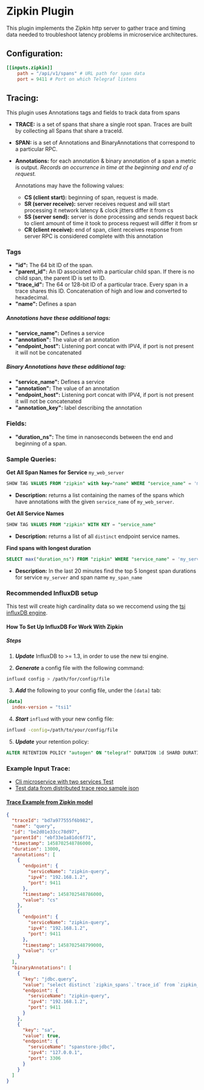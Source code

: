 # Zipkin Plugin

This plugin implements the Zipkin http server to gather trace and timing data needed to troubleshoot latency problems in microservice architectures.



## Configuration:
```toml
[[inputs.zipkin]]
    path = "/api/v1/spans" # URL path for span data
    port = 9411 # Port on which Telegraf listens
```

## Tracing:

This plugin uses Annotations tags and fields to track data from spans

- __TRACE:__ is a set of spans that share a single root span.
Traces are built by collecting all Spans that share a traceId.

- __SPAN:__ is a set of Annotations and BinaryAnnotations that correspond to a particular RPC.

- __Annotations:__ for each annotation & binary annotation of a span a metric is output. *Records an occurrence in time at the beginning and end of a request.*

  Annotations may have the following values:

    - __CS (client start):__ beginning of span, request is made.
    - __SR (server receive):__ server receives request and will start processing it
      network latency & clock jitters differ it from cs
    - __SS (server send):__ server is done processing and sends request back to client
      amount of time it took to process request will differ it from sr
    - __CR (client receive):__ end of span, client receives response from server
      RPC is considered complete with this annotation

### Tags
* __"id":__               The 64 bit ID of the span.
* __"parent_id":__        An ID associated with a particular child span.  If there is no child span, the parent ID is set to ID.
* __"trace_id":__        The 64 or 128-bit ID of a particular trace. Every span in a trace shares this ID. Concatenation of high and low and converted to hexadecimal.
* __"name":__             Defines a span

##### Annotations have these additional tags:

* __"service_name":__     Defines a service
* __"annotation":__       The value of an annotation
* __"endpoint_host":__    Listening port concat with IPV4, if port is not present it will not be concatenated

##### Binary Annotations have these additional tag:

  * __"service_name":__     Defines a service
  * __"annotation":__       The value of an annotation
  * __"endpoint_host":__    Listening port concat with IPV4, if port is not present it will not be concatenated
  * __"annotation_key":__ label describing the annotation


### Fields:
  * __"duration_ns":__ The time in nanoseconds between the end and beginning of a span.



### Sample Queries:

__Get All Span Names for Service__ `my_web_server`
```sql
SHOW TAG VALUES FROM "zipkin" with key="name" WHERE "service_name" = 'my_web_server'
```
  - __Description:__  returns a list containing the names of the spans which have annotations with the given `service_name` of `my_web_server`.

__Get All Service Names__
```sql
SHOW TAG VALUES FROM "zipkin" WITH KEY = "service_name"
```
  - __Description:__  returns a list of all `distinct` endpoint service names.

__Find spans with longest duration__
```sql
SELECT max("duration_ns") FROM "zipkin" WHERE "service_name" = 'my_service' AND "name" = 'my_span_name' AND time > now() - 20m GROUP BY "trace_id",time(30s) LIMIT 5
```
  - __Description:__  In the last 20 minutes find the top 5 longest span durations for service `my_server` and span name `my_span_name`


### Recommended InfluxDB setup

This test will create high cardinality data so we reccomend using the [tsi influxDB engine](https://www.influxdata.com/path-1-billion-time-series-influxdb-high-cardinality-indexing-ready-testing/).
#### How To Set Up InfluxDB For Work With Zipkin

  ##### Steps
  1. ___Update___ InfluxDB to >= 1.3, in order to use the new tsi engine.

  2. ___Generate___ a config file with the following command:
```sh
influxd config > /path/for/config/file
```
  3. ___Add___ the following to your config file, under the `[data]` tab:
```toml
[data]
  index-version = "tsi1"
```

  4. ___Start___ `influxd` with your new config file:
```sh
influxd -config=/path/to/your/config/file
```

  5. ___Update___ your retention policy:
```sql
ALTER RETENTION POLICY "autogen" ON "telegraf" DURATION 1d SHARD DURATION 30m
```

### Example Input Trace:

- [Cli microservice with two services Test](https://github.com/openzipkin/zipkin-go-opentracing/tree/master/examples/cli_with_2_services)
- [Test data from distributed trace repo sample json](https://github.com/mattkanwisher/distributedtrace/blob/master/testclient/sample.json)
#### [Trace Example from Zipkin model](http://zipkin.io/pages/data_model.html)
```json
{
  "traceId": "bd7a977555f6b982",
  "name": "query",
  "id": "be2d01e33cc78d97",
  "parentId": "ebf33e1a81dc6f71",
  "timestamp": 1458702548786000,
  "duration": 13000,
  "annotations": [
    {
      "endpoint": {
        "serviceName": "zipkin-query",
        "ipv4": "192.168.1.2",
        "port": 9411
      },
      "timestamp": 1458702548786000,
      "value": "cs"
    },
    {
      "endpoint": {
        "serviceName": "zipkin-query",
        "ipv4": "192.168.1.2",
        "port": 9411
      },
      "timestamp": 1458702548799000,
      "value": "cr"
    }
  ],
  "binaryAnnotations": [
    {
      "key": "jdbc.query",
      "value": "select distinct `zipkin_spans`.`trace_id` from `zipkin_spans` join `zipkin_annotations` on (`zipkin_spans`.`trace_id` = `zipkin_annotations`.`trace_id` and `zipkin_spans`.`id` = `zipkin_annotations`.`span_id`) where (`zipkin_annotations`.`endpoint_service_name` = ? and `zipkin_spans`.`start_ts` between ? and ?) order by `zipkin_spans`.`start_ts` desc limit ?",
      "endpoint": {
        "serviceName": "zipkin-query",
        "ipv4": "192.168.1.2",
        "port": 9411
      }
    },
    {
      "key": "sa",
      "value": true,
      "endpoint": {
        "serviceName": "spanstore-jdbc",
        "ipv4": "127.0.0.1",
        "port": 3306
      }
    }
  ]
}
```
